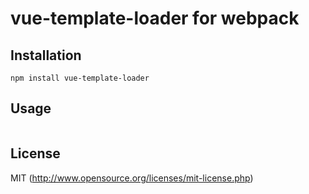 # vue-template-loader for webpack

## Installation

`npm install vue-template-loader`

## Usage

``` javascript

```


## License

MIT (http://www.opensource.org/licenses/mit-license.php)
